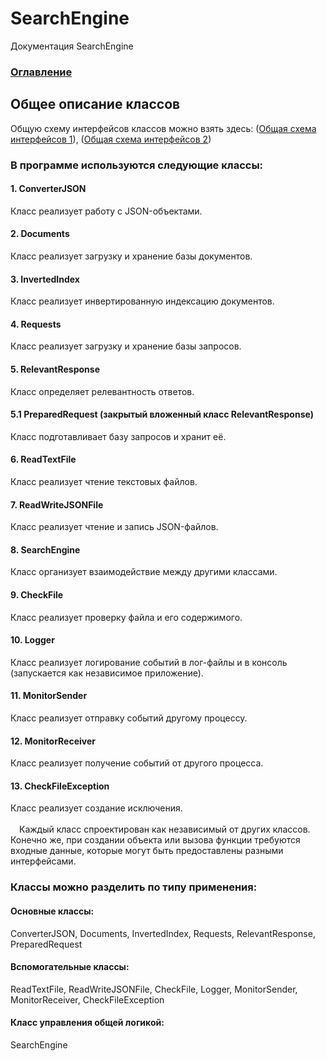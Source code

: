 # SearchEngine
Документация SearchEngine

### [Оглавление](../index.md)

## Общее описание классов
Общую схему интерфейсов классов можно взять здесь: (<a id="raw-url" href="https://raw.githubusercontent.com/AVKazmirchuk/SearchEngine/master/general-scheme1.png">Общая схема интерфейсов 1</a>), (<a id="raw-url" href="https://raw.githubusercontent.com/AVKazmirchuk/SearchEngine/master/general-scheme2.png">Общая схема интерфейсов 2</a>)

### В программе используются следующие классы:

#### 1. ConverterJSON
Класс реализует работу с JSON-объектами.
#### 2. Documents
Класс реализует загрузку и хранение базы документов.
#### 3. InvertedIndex
Класс реализует инвертированную индексацию документов.
#### 4. Requests
Класс реализует загрузку и хранение базы запросов.
#### 5. RelevantResponse
Класс определяет релевантность ответов.
#### 5.1 PreparedRequest (закрытый вложенный класс RelevantResponse)
Класс подготавливает базу запросов и хранит её.
#### 6. ReadTextFile
Класс реализует чтение текстовых файлов.
#### 7. ReadWriteJSONFile
Класс реализует чтение и запись JSON-файлов.
#### 8. SearchEngine
Класс организует взаимодействие между другими классами.
#### 9. CheckFile
Класс реализует проверку файла и его содержимого.
#### 10. Logger
Класс реализует логирование событий в лог-файлы и в консоль (запускается как независимое приложение).
#### 11. MonitorSender
Класс реализует отправку событий другому процессу.
#### 12. MonitorReceiver
Класс реализует получение событий от другого процесса.
#### 13. CheckFileException
Класс реализует создание исключения.\
\
&emsp;Каждый класс спроектирован как независимый от других классов. Конечно же, при создании объекта или вызова функции требуются входные данные, которые могут быть предоставлены разными интерфейсами.

### Классы можно разделить по типу применения:
#### Основные классы:
ConverterJSON, Documents, InvertedIndex, Requests, RelevantResponse, PreparedRequest
#### Вспомогательные классы:
ReadTextFile, ReadWriteJSONFile, CheckFile, Logger, MonitorSender, MonitorReceiver, CheckFileException
#### Класс управления общей логикой:
SearchEngine


